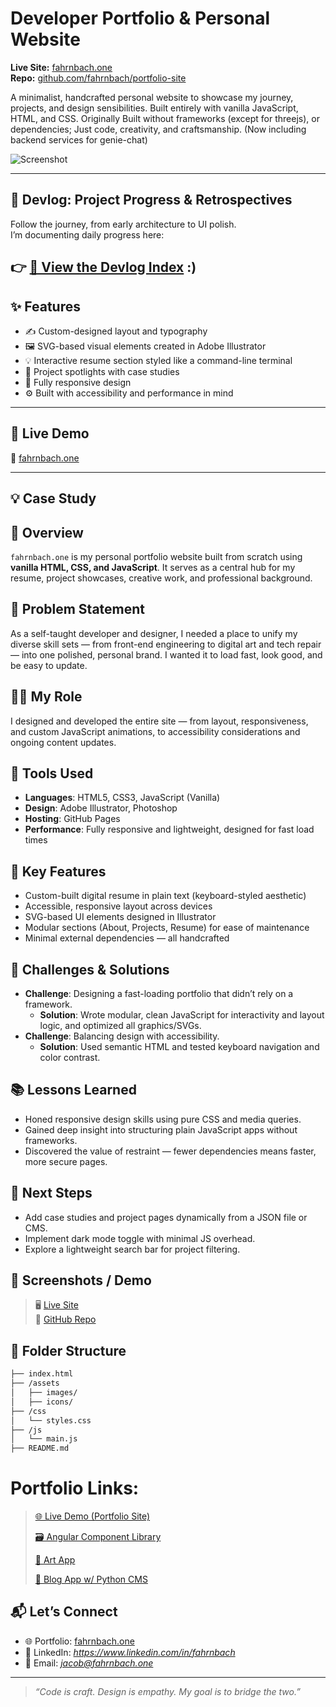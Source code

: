 # Developer Portfolio & Personal Website

**Live Site:** [fahrnbach.one](https://art.fahrnbach.one)  
**Repo:** [github.com/fahrnbach/portfolio-site](https://github.com/fahrnbach/portfolio-site)  

A minimalist, handcrafted personal website to showcase my journey, projects, and design sensibilities. 
Built entirely with vanilla JavaScript, HTML, and CSS. Originally Built without frameworks (except for threejs), or dependencies;
Just code, creativity, and craftsmanship. (Now including backend services for genie-chat)

![Screenshot](./public/screenshots/portfolio-screenshot.png)

---

## 📅 Devlog: Project Progress & Retrospectives

Follow the journey, from early architecture to UI polish.  
I’m documenting daily progress here:

👉 [📡 View the Devlog Index](https://github.com/fahrnbach/portfolio-site/discussions/2)
 :)
---

## ✨ Features

- ✍️ Custom-designed layout and typography
- 🖼️ SVG-based visual elements created in Adobe Illustrator
- 💡 Interactive resume section styled like a command-line terminal
- 🎯 Project spotlights with case studies
- 📱 Fully responsive design
- ⚙️ Built with accessibility and performance in mind

---

## 🚀 Live Demo

🔗 [fahrnbach.one](https://fahrnbach.one)

---

## 💡 Case Study

## 🧾 Overview
`fahrnbach.one` is my personal portfolio website built from scratch using **vanilla HTML, CSS, and JavaScript**. It serves as a central hub for my resume, project showcases, creative work, and professional background.

## 🎯 Problem Statement
As a self-taught developer and designer, I needed a place to unify my diverse skill sets — from front-end engineering to digital art and tech repair — into one polished, personal brand. I wanted it to load fast, look good, and be easy to update.

## 👨‍💻 My Role
I designed and developed the entire site — from layout, responsiveness, and custom JavaScript animations, to accessibility considerations and ongoing content updates.

## 🧰 Tools Used
- **Languages**: HTML5, CSS3, JavaScript (Vanilla)
- **Design**: Adobe Illustrator, Photoshop
- **Hosting**: GitHub Pages
- **Performance**: Fully responsive and lightweight, designed for fast load times

## 🌟 Key Features
- Custom-built digital resume in plain text (keyboard-styled aesthetic)
- Accessible, responsive layout across devices
- SVG-based UI elements designed in Illustrator
- Modular sections (About, Projects, Resume) for ease of maintenance
- Minimal external dependencies — all handcrafted

## 🧠 Challenges & Solutions
- **Challenge**: Designing a fast-loading portfolio that didn’t rely on a framework.
  - **Solution**: Wrote modular, clean JavaScript for interactivity and layout logic, and optimized all graphics/SVGs.
- **Challenge**: Balancing design with accessibility.
  - **Solution**: Used semantic HTML and tested keyboard navigation and color contrast.

## 📚 Lessons Learned
- Honed responsive design skills using pure CSS and media queries.
- Gained deep insight into structuring plain JavaScript apps without frameworks.
- Discovered the value of restraint — fewer dependencies means faster, more secure pages.

## 🔧 Next Steps
- Add case studies and project pages dynamically from a JSON file or CMS.
- Implement dark mode toggle with minimal JS overhead.
- Explore a lightweight search bar for project filtering.

## 📸 Screenshots / Demo
> 🖥️ [Live Site](https://fahrnbach.one)  
> 📂 [GitHub Repo](https://github.com/fahrnbach/fahrnbach.one)

## 🧰 Folder Structure

```bash
├── index.html
├── /assets
│   ├── images/
│   ├── icons/
├── /css
│   └── styles.css
├── /js
│   └── main.js
├── README.md

```
# Portfolio Links:

>[🌐 Live Demo (Portfolio Site)](https://fahrnbach.one)
>
>[🗃️ Angular Component Library](https://library.fahrnbach.one)
>
>[🎨 Art App](https://art.fahrnbach.one)
>
>[📖 Blog App w/ Python CMS](https://blog.fahrnbach.one)

## 📬 Let’s Connect

- 🌐 Portfolio: [fahrnbach.one](https://fahrnbach.one)
- 💼 LinkedIn: *https://www.linkedin.com/in/fahrnbach*
- 📧 Email: *jacob@fahrnbach.one*

---

> *“Code is craft. Design is empathy. My goal is to bridge the two.”*
